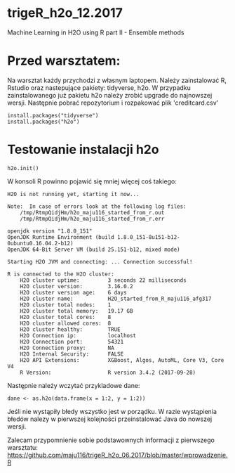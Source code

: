 # trigeR_h2o_12.2017
Machine Learning in H2O using R part II - Ensemble methods 

# Przed warsztatem:
Na warsztat każdy przychodzi z własnym laptopem. Należy zainstalować R, Rstudio oraz nastepujące pakiety: tidyverse, h2o. W przypadku zainstalowanego już pakietu h2o należy zrobić upgrade do najnowszej wersji. Następnie pobrać repozytorium i rozpakować plik 'creditcard.csv'

```
install.packages("tidyverse")
install.packages("h2o")
```

# Testowanie instalacji h2o

```
h2o.init()
```
W konsoli R powinno pojawić się mniej więcej coś takiego:

```
H2O is not running yet, starting it now...

Note:  In case of errors look at the following log files:
    /tmp/RtmpQidjHm/h2o_maju116_started_from_r.out
    /tmp/RtmpQidjHm/h2o_maju116_started_from_r.err

openjdk version "1.8.0_151"
OpenJDK Runtime Environment (build 1.8.0_151-8u151-b12-0ubuntu0.16.04.2-b12)
OpenJDK 64-Bit Server VM (build 25.151-b12, mixed mode)

Starting H2O JVM and connecting: ... Connection successful!

R is connected to the H2O cluster: 
    H2O cluster uptime:         3 seconds 22 milliseconds 
    H2O cluster version:        3.16.0.2 
    H2O cluster version age:    6 days  
    H2O cluster name:           H2O_started_from_R_maju116_afg317 
    H2O cluster total nodes:    1 
    H2O cluster total memory:   19.17 GB 
    H2O cluster total cores:    8 
    H2O cluster allowed cores:  8 
    H2O cluster healthy:        TRUE 
    H2O Connection ip:          localhost 
    H2O Connection port:        54321 
    H2O Connection proxy:       NA 
    H2O Internal Security:      FALSE 
    H2O API Extensions:         XGBoost, Algos, AutoML, Core V3, Core V4 
    R Version:                  R version 3.4.2 (2017-09-28)
 ```
 
 Następnie należy wczytać przykladowe dane:
 
 ```
 dane <- as.h2o(data.frame(x = 1:2, y = 1:2))
 ```
 
 Jeśli nie wystąpiły błedy wszystko jest w porządku. W razie wystąpienia błedów nalezy w pierwszej kolejności przeinstalować Java do nowszej wersji.
 
 Zalecam przypomnienie sobie podstawownych informacji z pierwszego warsztatu:
 https://github.com/maju116/trigeR_h2o_06.2017/blob/master/wprowadzenie.R
